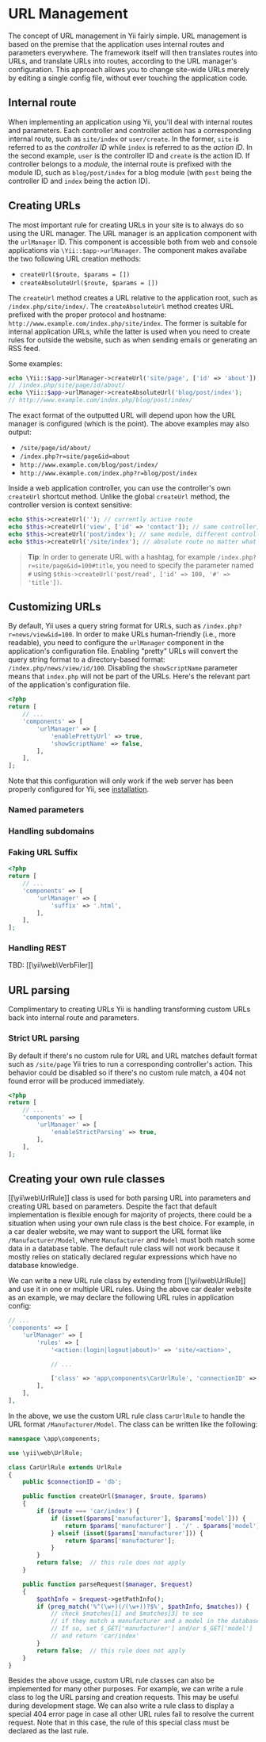 URL Management
==============

The concept of URL management in Yii fairly simple. URL management is based on the premise that the application uses internal routes and parameters
everywhere. The framework itself will then translates routes into URLs, and translate URLs into routes, according to the URL manager's configuration.
This approach allows you to change site-wide URLs merely by editing a single config file, without ever touching the application code.

Internal route
--------------

When implementing an application using Yii, you'll deal with internal routes and parameters. Each controller and controller action has a corresponding internal route, such as `site/index` or `user/create`. In the former, `site` is referred to as the *controller ID* while `index` is referred to as the *action ID*. In the second example, `user` is the controller ID and `create` is the action ID. If controller belongs to a *module*, the internal route is prefixed with the module ID, such as `blog/post/index` for a blog module (with `post` being the controller ID and `index` being the action ID).

Creating URLs
-------------

The most important rule for creating URLs in your site is to always do so using the URL manager. The URL manager is an
application component with the `urlManager` ID. This component is accessible both from web and console applications via
`\Yii::$app->urlManager`. The component makes availabe the two following URL creation methods:

- `createUrl($route, $params = [])`
- `createAbsoluteUrl($route, $params = [])`

The `createUrl` method creates a URL relative to the application root, such as `/index.php/site/index/`. The `createAbsoluteUrl` method creates URL prefixed with the proper protocol and
hostname: `http://www.example.com/index.php/site/index`. The former is suitable for internal application URLs, while the latter is used when you need to create rules for outside the website, such as when sending emails or generating an RSS feed.

Some examples:

```php
echo \Yii::$app->urlManager->createUrl('site/page', ['id' => 'about']);
// /index.php/site/page/id/about/
echo \Yii::$app->urlManager->createAbsoluteUrl('blog/post/index');
// http://www.example.com/index.php/blog/post/index/
```

The exact format of the outputted URL will depend upon how the URL manager is configured (which is the point). The above examples may also output:

* `/site/page/id/about/`
* `/index.php?r=site/page&id=about`
* `http://www.example.com/blog/post/index/`
* `http://www.example.com/index.php?r=blog/post/index`

Inside a web application controller, you can use the controller's own `createUrl` shortcut method. Unlike the global `createUrl` method, the controller version is context sensitive:

```php
echo $this->createUrl(''); // currently active route
echo $this->createUrl('view', ['id' => 'contact']); // same controller, different action
echo $this->createUrl('post/index'); // same module, different controller and action
echo $this->createUrl('/site/index'); // absolute route no matter what controller is making this call
```

> **Tip**: In order to generate URL with a hashtag, for example `/index.php?r=site/page&id=100#title`, you need to
  specify the parameter named `#` using `$this->createUrl('post/read', ['id' => 100, '#' => 'title'])`.

Customizing URLs
----------------

By default, Yii uses a query string format for URLs, such as `/index.php?r=news/view&id=100`. In order to make URLs
human-friendly (i.e., more readable), you need to configure the `urlManager` component in the application's configuration file. Enabling "pretty" URLs will convert the query string format to a directory-based format: `/index.php/news/view/id/100`. Disabling the `showScriptName` parameter means that `index.php` will not be part of the URLs. Here's the relevant part of the application's configuration file.

```php
<?php
return [
	// ...
	'components' => [
		'urlManager' => [
			'enablePrettyUrl' => true,
			'showScriptName' => false,
		],
	],
];
```

Note that this configuration will only work if the web server has been properly configured for Yii, see [installation](installation.md#recommended-apache-configuration).

### Named parameters

### Handling subdomains

### Faking URL Suffix

```php
<?php
return [
	// ...
	'components' => [
		'urlManager' => [
			'suffix' => '.html',
		],
	],
];
```

### Handling REST

TBD: [[\yii\web\VerbFiler]]


URL parsing
-----------

Complimentary to creating URLs Yii is handling transforming custom URLs back into internal route and parameters.

### Strict URL parsing

By default if there's no custom rule for URL and URL matches default format such as `/site/page` Yii tries to run a
corresponding controller's action. This behavior could be disabled so if there's no custom rule match, a 404 not found
error will be produced immediately.

```php
<?php
return [
	// ...
	'components' => [
		'urlManager' => [
			'enableStrictParsing' => true,
		],
	],
];
```

Creating your own rule classes
------------------------------

[[\yii\web\UrlRule]] class is used for both parsing URL into parameters and creating URL based on parameters. Despite
the fact that default implementation is flexible enough for majority of projects, there could be a situation when using
your own rule class is the best choice. For example, in a car dealer website, we may want to support the URL format like
`/Manufacturer/Model`, where `Manufacturer` and `Model` must both match some data in a database table. The default rule
class will not work because it mostly relies on statically declared regular expressions which have no database knowledge.

We can write a new URL rule class by extending from [[\yii\web\UrlRule]] and use it in one or multiple URL rules. Using
the above car dealer website as an example, we may declare the following URL rules in application config:

```php
// ...
'components' => [
	'urlManager' => [
		'rules' => [
			'<action:(login|logout|about)>' => 'site/<action>',

			// ...

			['class' => 'app\components\CarUrlRule', 'connectionID' => 'db', ...],
		],
	],
],
```

In the above, we use the custom URL rule class `CarUrlRule` to handle
the URL format `/Manufacturer/Model`. The class can be written like the following:

```php
namespace \app\components;

use \yii\web\UrlRule;

class CarUrlRule extends UrlRule
{
	public $connectionID = 'db';

	public function createUrl($manager, $route, $params)
	{
		if ($route === 'car/index') {
			if (isset($params['manufacturer'], $params['model'])) {
				return $params['manufacturer'] . '/' . $params['model'];
			} elseif (isset($params['manufacturer'])) {
				return $params['manufacturer'];
			}
		}
		return false;  // this rule does not apply
	}

	public function parseRequest($manager, $request)
	{
		$pathInfo = $request->getPathInfo();
		if (preg_match('%^(\w+)(/(\w+))?$%', $pathInfo, $matches)) {
			// check $matches[1] and $matches[3] to see
			// if they match a manufacturer and a model in the database
			// If so, set $_GET['manufacturer'] and/or $_GET['model']
			// and return 'car/index'
		}
		return false;  // this rule does not apply
	}
}
```

Besides the above usage, custom URL rule classes can also be implemented
for many other purposes. For example, we can write a rule class to log the URL parsing
and creation requests. This may be useful during development stage. We can also
write a rule class to display a special 404 error page in case all other URL rules fail
to resolve the current request. Note that in this case, the rule of this special class
must be declared as the last rule.
